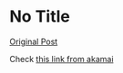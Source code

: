 # No Title

[Original Post](https://discourse.onlinedegree.iitm.ac.in/t/161083/47)

<p>Check <a href="https://techdocs.akamai.com/download-ctr/docs/verify-checksum#:~:text=In%20a%20command%20line%2C%20run,in%20the%20Download%20Center%20interface.">this link from akamai</a></p>